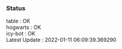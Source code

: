 ### Status


table : OK  
hogwarts : OK  
icy-bot : OK  
Latest Update : 2022-01-11 06:09:39.369290
